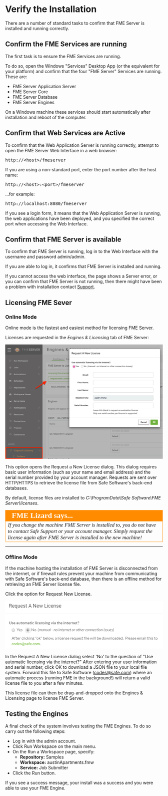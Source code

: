 # Verify the Installation #

There are a number of standard tasks to confirm that FME Server is installed and running correctly.

## Confirm the FME Services are running ##

The first task is to ensure the FME Services are running.

To do so, open the Windows "Services" Desktop App (or the equivalent for your platform) and confirm that the four "FME Server" Services are running. These are:

- FME Server Application Server
- FME Server Core
- FME Server Database
- FME Server Engines

On a Windows machine these services should start automatically after installation and reboot of the computer.


## Confirm that Web Services are Active ##

To confirm that the Web Application Server is running correctly, attempt to open the FME Server Web Interface in a web browser:

<pre>
http://&lt;host&gt;/fmeserver
</pre>

If you are using a non-standard port, enter the port number after the host name:

<pre>
http://&lt;host&gt;:&lt;port&gt;/fmeserver
</pre>

...for example:

<pre>
http://localhost:8080/fmeserver
</pre>

If you see a login form, it means that the Web Application Server is running, the web applications have been deployed, and you specified the correct port when accessing the Web Interface.


## Confirm that FME Server is available ##

To confirm that FME Server is running, log in to the Web Interface with the username and password admin/admin.

If you are able to log in, it confirms that FME Server is installed and running.

If you cannot access the web interface, the page shows a Server error, or you can confirm that FME Server is not running, then there might have been a problem with installation contact [Support](https://www.safe.com/support/).


## Licensing FME Sever ##

### Online Mode ###

Online mode is the fastest and easiest method for licensing FME Server.

Licenses are requested in the *Engines & Licensing* tab of FME Server:

![](./Images/2.009.Licensing.png)

This option opens the Request a New License dialog. This dialog requires basic user information (such as your name and email address) and the serial number provided by your account manager. Requests are sent over HTTP/HTTPS to retrieve the license file from Safe Software's back-end databases.

By default, license files are installed to *C:\ProgramData\Safe Software\FME Server\licenses*.

<!--Person X Says Section-->

<table style="border-spacing: 0px">
<tr>
<td style="vertical-align:middle;background-color:darkorange;border: 2px solid darkorange">
<i class="fa fa-quote-left fa-lg fa-pull-left fa-fw" style="color:white;padding-right: 12px;vertical-align:text-top"></i>
<span style="color:white;font-size:x-large;font-weight: bold;font-family:serif">FME Lizard says...</span>
</td>
</tr>

<tr>
<td style="border: 1px solid darkorange">
<span style="font-family:serif; font-style:italic; font-size:larger">
If you change the machine FME Server is installed to, you do not have to contact Safe Support or your account manager. Simply request the license again after FME Server is installed to the new machine!
</span>
</td>
</tr>
</table>

---

### Offline Mode ###

If the machine hosting the installation of FME Server is disconnected from the internet, or if firewall rules prevent your machine from communicating with Safe Software's back-end database, then there is an offline method for retrieving an FME Server license file.

Click the option for Request New License.

![](./Images/2.010.LicensingOffline.png)

In the Request A New License dialog select 'No' to the question of "Use automatic licensing via the internet?" After entering your user information and serial number, click OK to download a JSON file to your local file system. Forward this file to Safe Software (codes@safe.com) where an automatic process (running FME in the background!) will return a valid license file to you after a few minutes.

This license file can then be drag-and-dropped onto the Engines & Licensing page to license FME Server.


## Testing the Engines ##

A final check of the system involves testing the FME Engines. To do so carry out the following steps:

- Log in with the admin account.
- Click Run Workspace on the main menu.
- On the Run a Workspace page, specify:
	- **Repository:** Samples
	- **Workspace:** austinApartments.fmw
	- **Service:** Job Submitter
- Click the Run button.

If you see a success message, your install was a success and you were able to use your FME Engine.
